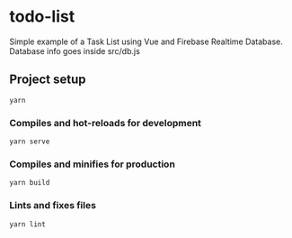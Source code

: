 # todo-list

Simple example of a Task List using Vue and Firebase Realtime Database.
Database info goes inside src/db.js

## Project setup
```
yarn
```

### Compiles and hot-reloads for development
```
yarn serve
```

### Compiles and minifies for production
```
yarn build
```

### Lints and fixes files
```
yarn lint
```